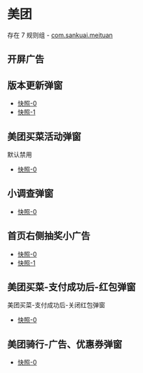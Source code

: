 # 美团

存在 7 规则组 - [com.sankuai.meituan](/src/apps/com.sankuai.meituan.ts)

## 开屏广告

## 版本更新弹窗

- [快照-0](https://gkd-kit.gitee.io/import/12614559)
- [快照-1](https://gkd-kit.gitee.io/import/12673132)

## 美团买菜活动弹窗

默认禁用

- [快照-0](https://gkd-kit.gitee.io/import/12639717)

## 小调查弹窗

- [快照-0](https://gkd-kit.gitee.io/import/12639723)

## 首页右侧抽奖小广告

- [快照-0](https://gkd-kit.gitee.io/import/12639815)
- [快照-1](https://gkd-kit.gitee.io/import/12639734)

## 美团买菜-支付成功后-红包弹窗

美团买菜-支付成功后-关闭红包弹窗

- [快照-0](https://gkd-kit.gitee.io/import/12646768)

## 美团骑行-广告、优惠券弹窗

- [快照-0](https://gkd-kit.songe.li/import/12739204)
